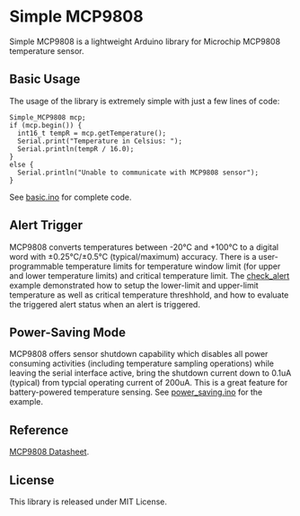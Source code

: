 # Simple MCP9808

Simple MCP9808 is a lightweight Arduino library for Microchip MCP9808 temperature sensor.

## Basic Usage

The usage of the library is extremely simple with just a few lines of code:
```
Simple_MCP9808 mcp;
if (mcp.begin()) {
  int16_t tempR = mcp.getTemperature();
  Serial.print("Temperature in Celsius: ");
  Serial.println(tempR / 16.0);
}
else {
  Serial.println("Unable to communicate with MCP9808 sensor");
}
```

See [basic.ino](https://github.com/e-tinkers/Simple_MCP9808/blob/master/examples/basic/basic.ino) for complete code.

## Alert Trigger
MCP9808 converts temperatures between -20°C and +100°C to a digital word with ±0.25°C/±0.5°C (typical/maximum) accuracy. There is a user-programmable temperature limits for temperature window limit (for upper and lower temperature limits) and critical temperature limit. The [check_alert](https://github.com/e-tinkers/Simple_MCP9808/blob/master/examples/check_alert/check_alert.ino) example demonstrated how to setup the lower-limit and upper-limit temperature as well as critical temperature threshhold, and how to evaluate the triggered alert status when an alert is triggered.

## Power-Saving Mode
MCP9808 offers sensor shutdown capability which disables all power consuming activities (including temperature sampling operations) while leaving the serial interface active, bring the shutdown current down to 0.1uA (typical) from typcial operating current of 200uA. This is a great feature for battery-powered temperature sensing. See [power_saving.ino](https://github.com/e-tinkers/Simple_MCP9808/blob/master/examples/power_saving/power_saving.ino) for the example.

## Reference
[MCP9808 Datasheet](https://ww1.microchip.com/downloads/en/DeviceDoc/25095A.pdf).

## License
This library is released under MIT License.
